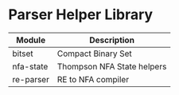 # Parser Helper Library

Module          | Description
----------------|------------
bitset          | Compact Binary Set
nfa-state       | Thompson NFA State helpers
re-parser       | RE to NFA compiler
